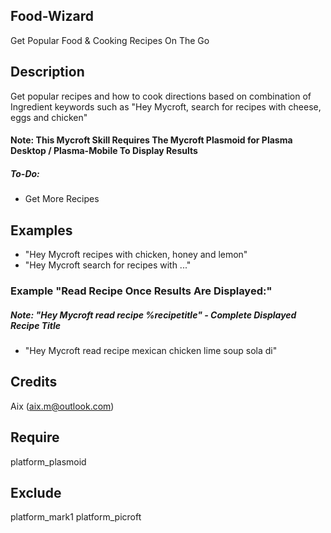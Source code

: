## Food-Wizard
Get Popular Food & Cooking Recipes On The Go

## Description
Get popular recipes and how to cook directions based on combination of Ingredient keywords such as "Hey Mycroft, search for recipes with cheese, eggs and chicken"

#### Note: This Mycroft Skill Requires The Mycroft Plasmoid for Plasma Desktop / Plasma-Mobile To Display Results

##### To-Do: 
* Get More Recipes

## Examples 
* "Hey Mycroft recipes with chicken, honey and lemon"
* "Hey Mycroft search for recipes with ..."

### Example "Read Recipe Once Results Are Displayed:"
##### Note: "Hey Mycroft read recipe %recipetitle" - Complete Displayed Recipe Title
* "Hey Mycroft read recipe mexican chicken lime soup sola di"

## Credits 
Aix (aix.m@outlook.com)

## Require 
platform_plasmoid 

## Exclude 
platform_mark1 platform_picroft
